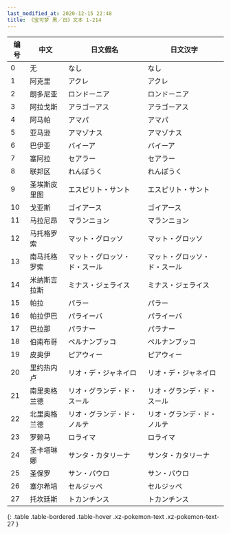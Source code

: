 ```yaml
---
last_modified_at: 2020-12-15 22:48
title: 《宝可梦 黑／白》文本 1-214
---
```

| 编号 | 中文 | 日文假名 | 日文汉字 |
| ---- | ---- | ---- | --- |
| 0 | 无 | なし | なし |
| 1 | 阿克里 | アクレ | アクレ |
| 2 | 朗多尼亚 | ロンドーニア | ロンドーニア |
| 3 | 阿拉戈斯 | アラゴーアス | アラゴーアス |
| 4 | 阿马帕 | アマパ | アマパ |
| 5 | 亚马逊 | アマゾナス | アマゾナス |
| 6 | 巴伊亚 | バイーア | バイーア |
| 7 | 塞阿拉 | セアラー | セアラー |
| 8 | 联邦区 | れんぽうく | れんぽうく |
| 9 | 圣埃斯皮里图 | エスピリト・サント | エスピリト・サント |
| 10 | 戈亚斯 | ゴイアース | ゴイアース |
| 11 | 马拉尼昂 | マランニョン | マランニョン |
| 12 | 马托格罗索 | マット・グロッソ | マット・グロッソ |
| 13 | 南马托格罗索 | マット・グロッソ・ド・スール | マット・グロッソ・ド・スール |
| 14 | 米纳斯吉拉斯 | ミナス・ジェライス | ミナス・ジェライス |
| 15 | 帕拉 | パラー | パラー |
| 16 | 帕拉伊巴 | パライーバ | パライーバ |
| 17 | 巴拉那 | パラナー | パラナー |
| 18 | 伯南布哥 | ペルナンブッコ | ペルナンブッコ |
| 19 | 皮奥伊 | ピアウィー | ピアウィー |
| 20 | 里约热内卢 | リオ・デ・ジャネイロ | リオ・デ・ジャネイロ |
| 21 | 南里奥格兰德 | リオ・グランデ・ド・スール | リオ・グランデ・ド・スール |
| 22 | 北里奥格兰德 | リオ・グランデ・ド・ノルテ | リオ・グランデ・ド・ノルテ |
| 23 | 罗赖马 | ロライマ | ロライマ |
| 24 | 圣卡塔琳娜 | サンタ・カタリーナ | サンタ・カタリーナ |
| 25 | 圣保罗 | サン・パウロ | サン・パウロ |
| 26 | 塞尔希培 | セルジッペ | セルジッペ |
| 27 | 托坎廷斯 | トカンチンス | トカンチンス |
{: .table .table-bordered .table-hover .xz-pokemon-text .xz-pokemon-text-27 }